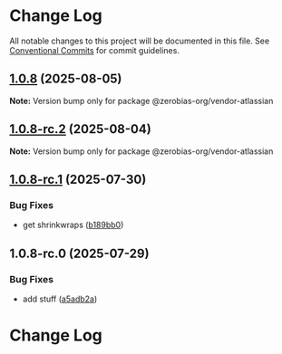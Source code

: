 # Change Log

All notable changes to this project will be documented in this file.
See [Conventional Commits](https://conventionalcommits.org) for commit guidelines.

## [1.0.8](https://github.com/zerobias-org/vendor/compare/@zerobias-org/vendor-atlassian@1.0.8-rc.2...@zerobias-org/vendor-atlassian@1.0.8) (2025-08-05)

**Note:** Version bump only for package @zerobias-org/vendor-atlassian





## [1.0.8-rc.2](https://github.com/zerobias-org/vendor/compare/@zerobias-org/vendor-atlassian@1.0.8-rc.1...@zerobias-org/vendor-atlassian@1.0.8-rc.2) (2025-08-04)

**Note:** Version bump only for package @zerobias-org/vendor-atlassian





## [1.0.8-rc.1](https://github.com/zerobias-org/vendor/compare/@zerobias-org/vendor-atlassian@1.0.8-rc.0...@zerobias-org/vendor-atlassian@1.0.8-rc.1) (2025-07-30)


### Bug Fixes

* get shrinkwraps ([b189bb0](https://github.com/zerobias-org/vendor/commit/b189bb0cf53ad66427530ccc0eab7824527942d3))





## 1.0.8-rc.0 (2025-07-29)


### Bug Fixes

* add stuff ([a5adb2a](https://github.com/zerobias-org/vendor/commit/a5adb2aecd0670c42e9077affecb6a047bf30fc6))





# Change Log
